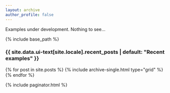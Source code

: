 ```yaml
---
layout: archive
author_profile: false
---
```


Examples under development. Nothing to see...

{% include base_path %}

<h3 class="archive__subtitle">{{ site.data.ui-text[site.locale].recent_posts | default: "Recent examples" }}</h3>

{% for post in site.posts %}
  {% include archive-single.html type="grid" %}
{% endfor %}

{% include paginator.html %}

